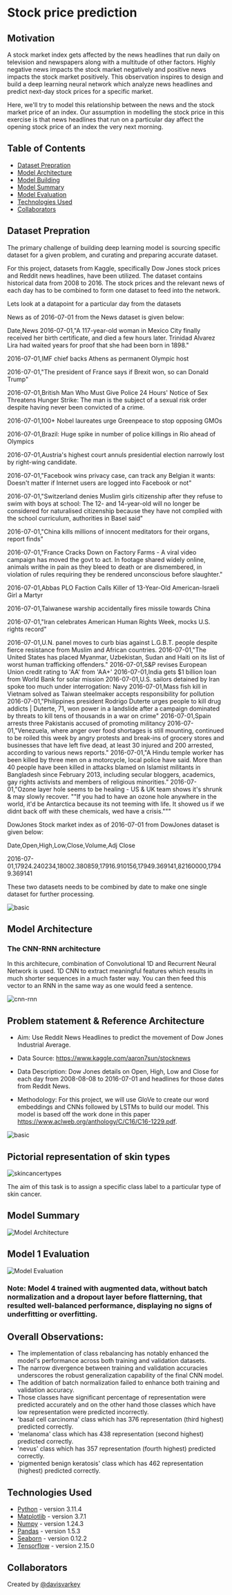 # Stock price prediction

## Motivation

A stock market index gets affected by the news headlines that run daily on television and newspapers along with a multitude of other factors. Highly negative news impacts the stock market negatively and positive news impacts the stock market positively. This observation inspires to design and build a deep learning neural network which analyze news headlines and predict next-day stock prices for a specific market.
 
Here, we'll try to model this relationship between the news and the stock market price of an index. Our assumption in modelling the stock price in this exercise is that news headlines that run on a particular day affect the opening stock price of an index the very next morning.

## Table of Contents

- [Dataset Prepration](#general-information)
- [Model Architecture](#model-architecture)
- [Model Building](#model-architecture)
- [Model Summary](#model-summary)
- [Model Evaluation](#model-evaluation)
- [Technologies Used](#technologies-used)
- [Collaborators](#collaborators)

<!-- You can include any other section that is pertinent to your problem -->

## Dataset Prepration

The primary challenge of building deep learning model is sourcing specific dataset for a given problem, and curating and preparing accurate dataset.

For this project, datasets from Kaggle, specifically Dow Jones stock prices and Reddit news headlines, have been utilized. The dataset contains historical data from 2008 to 2016.  The stock prices and the relevant news of each day has to be combined to form one dataset to feed into the network.

Lets look at a datapoint for a particular day from the datasets

News as of 2016-07-01 from the News dataset is given below:

Date,News
2016-07-01,"A 117-year-old woman in Mexico City finally received her birth certificate, and died a few hours later. Trinidad Alvarez Lira had waited years for proof that she had been born in 1898."

2016-07-01,IMF chief backs Athens as permanent Olympic host

2016-07-01,"The president of France says if Brexit won, so can Donald Trump"

2016-07-01,British Man Who Must Give Police 24 Hours' Notice of Sex Threatens Hunger Strike: The man is the subject of a sexual risk order despite having never been convicted of a crime.

2016-07-01,100+ Nobel laureates urge Greenpeace to stop opposing GMOs

2016-07-01,Brazil: Huge spike in number of police killings in Rio ahead of Olympics

2016-07-01,Austria's highest court annuls presidential election narrowly lost by right-wing candidate.

2016-07-01,"Facebook wins privacy case, can track any Belgian it wants: Doesn't matter if Internet users are logged into Facebook or not"

2016-07-01,"Switzerland denies Muslim girls citizenship after they refuse to swim with boys at school: The 12- and 14-year-old will no longer be considered for naturalised citizenship because they have not complied with the school curriculum, authorities in Basel said"

2016-07-01,"China kills millions of innocent meditators for their organs, report finds"

2016-07-01,"France Cracks Down on Factory Farms - A viral video campaign has moved the govt to act. In footage shared widely online, animals writhe in pain as they bleed to death or are dismembered, in violation of rules requiring they be rendered unconscious before slaughter."

2016-07-01,Abbas PLO Faction Calls Killer of 13-Year-Old American-Israeli Girl a Martyr

2016-07-01,Taiwanese warship accidentally fires missile towards China

2016-07-01,"Iran celebrates American Human Rights Week, mocks U.S. rights record"

2016-07-01,U.N. panel moves to curb bias against L.G.B.T. people despite fierce resistance from Muslim and African countries.
2016-07-01,"The United States has placed Myanmar, Uzbekistan, Sudan and Haiti on its list of worst human trafficking offenders."
2016-07-01,S&amp;P revises European Union credit rating to 'AA' from 'AA+'
2016-07-01,India gets $1 billion loan from World Bank for solar mission
2016-07-01,U.S. sailors detained by Iran spoke too much under interrogation: Navy
2016-07-01,Mass fish kill in Vietnam solved as Taiwan steelmaker accepts responsibility for pollution
2016-07-01,"Philippines president Rodrigo Duterte urges people to kill drug addicts | Duterte, 71, won power in a landslide after a campaign dominated by threats to kill tens of thousands in a war on crime"
2016-07-01,Spain arrests three Pakistanis accused of promoting militancy
2016-07-01,"Venezuela, where anger over food shortages is still mounting, continued to be roiled this week by angry protests and break-ins of grocery stores and businesses that have left five dead, at least 30 injured and 200 arrested, according to various news reports."
2016-07-01,"A Hindu temple worker has been killed by three men on a motorcycle, local police have said. More than 40 people have been killed in attacks blamed on Islamist militants in Bangladesh since February 2013, including secular bloggers, academics, gay rights activists and members of religious minorities."
2016-07-01,"Ozone layer hole seems to be healing - US &amp; UK team shows it's shrunk &amp; may slowly recover. ""If you had to have an ozone hole anywhere in the world, it'd be Antarctica because its not teeming with life. It showed us if we didnt back off with these chemicals, wed have a crisis."""

DowJones Stock market index as of 2016-07-01 from DowJones dataset is given below:

Date,Open,High,Low,Close,Volume,Adj Close

2016-07-01,17924.240234,18002.380859,17916.910156,17949.369141,82160000,17949.369141

These two datasets needs to be combined by date to make one single dataset for further processing.

![basic](resources/textmining.png)

## Model Architecture

### The CNN-RNN architecture

In this architecure, combination of Convolutional 1D and Recurrent Neural Network is used. 1D CNN to extract meaningful features which results in much shorter sequences in a much faster way. You can then feed this vector to an RNN in the same way as one would feed a sentence.

![cnn-rnn](resources/cnn-1d-rnn.jpg)






## Problem statement & Reference Architecture

- Aim: Use Reddit News Headlines to predict the movement of Dow Jones Industrial Average.

- Data Source: https://www.kaggle.com/aaron7sun/stocknews

- Data Description: Dow Jones details on Open, High, Low and Close for each day from 2008-08-08 to 2016-07-01 and headlines for those dates from Reddit News.

- Methodology: For this project, we will use GloVe to create our word embeddings and CNNs followed by LSTMs to build our model. This model is based off the work done in this paper https://www.aclweb.org/anthology/C/C16/C16-1229.pdf.

![basic](resources/basic_intent.png)


## Pictorial representation of skin types

![skincancertypes](./skin_cancer_types.png)

The aim of this task is to assign a specific class label to a particular type of skin cancer.



## Model Summary

![Model Architecture](./mode-1-summary.png)

## Model 1 Evaluation

![Model Evaluation](./model-1-evaluation.png)


### **Note:**  Model 4 trained with augmented data, without batch normalization and a dropout layer before flatterning, that resulted well-balanced performance, displaying no signs of underfitting or overfitting.

## Overall Observations:

- The implementation of class rebalancing has notably enhanced the model's performance across both training and validation datasets.
- The narrow divergence between training and validation accuracies underscores the robust generalization capability of the final CNN model.
- The addition of batch normalization failed to enhance both training and validation accuracy.
- Those classes have significant percentage of representation were predicted accurately and on the other hand those classes which have low representation were predicted incorrectly.
- 'basal cell carcinoma' class which has 376 representation (third highest) predicted correctly.
- 'melanoma' class which has 438 representation (second highest) predicted correctly.
- 'nevus' class which has 357 representation (fourth highest) predicted correctly.
- 'pigmented benign keratosis' class which has 462 representation (highest) predicted correctly.

## Technologies Used

- [Python](https://www.python.org/) - version 3.11.4
- [Matplotlib](https://matplotlib.org/) - version 3.7.1
- [Numpy](https://numpy.org/) - version 1.24.3
- [Pandas](https://pandas.pydata.org/) - version 1.5.3
- [Seaborn](https://seaborn.pydata.org/) - version 0.12.2
- [Tensorflow](https://www.tensorflow.org/) - version 2.15.0

## Collaborators

Created by [@davisvarkey](https://github.com/davisvarkey)
